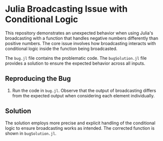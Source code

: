 # Julia Broadcasting Issue with Conditional Logic

This repository demonstrates an unexpected behavior when using Julia's broadcasting with a function that handles negative numbers differently than positive numbers.  The core issue involves how broadcasting interacts with conditional logic inside the function being broadcasted.

The `bug.jl` file contains the problematic code. The `bugSolution.jl` file provides a solution to ensure the expected behavior across all inputs.

## Reproducing the Bug

1. Run the code in `bug.jl`. Observe that the output of broadcasting differs from the expected output when considering each element individually.

## Solution

The solution employs more precise and explicit handling of the conditional logic to ensure broadcasting works as intended.  The corrected function is shown in `bugSolution.jl`.
